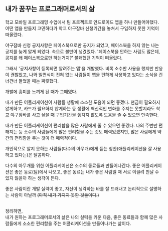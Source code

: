 ## 내가 꿈꾸는 프로그래머로서의 삶


학교 모바일 프로그래밍 수업에서 팀 프로젝트로 안드로이드 앱을 하나 만들어야했다.
어떤 앱을 만들지 고민하다가 학교 야구잠바 신청기간을 놓쳐서 구입하지 못한 기억이 떠올랐다.

야구잠바 신청 공지사항은 페이스북으로만 공지가 되었고, 페이스북을 하지 않는 나는 공지를 늦게 알게 되었다.
속으로 불만이 생겼었다.
'페이스북을 안하는 사람도 많은데, 공지를 왜 페이스북으로만 하는거지?'
불쾌했던 기억이 떠올랐다.

그래서 '공지사항이 등록되면 알려주는 앱'을 개발했다.
비록 소수만 사용을 했지만 반응이 괜찮았고, 나와 일면식이 전혀 없는 사람들이 앱을 편하게 사용하고 있다는 소식을 건너건너 들었을 때는 짜릿했다.

개발에 흥미를 느끼게 된 때가 그때였다.


내가 만든 어플리케이션이 사람들 생활에 소소한 도움이 되면 좋겠다.
현금이 필요하지 않게하고, 카드가 필요하지 않게하는 등 
생활에 혁신적인 변화를 주지는 못할지라도 학교 야구잠바를 사고 싶을 때 구입기간을 놓치지 않도록 도움을 줄 수 있으면 만족한다.

내가 만든 어플리케이션이 편리함을 많은 사람에게 줄 수 있으면 좋겠다.
나의 주변만 편해지는 등 소수의 사람들에게 많은 편리함을 주는 것도 매력있겠지만, 
많은 사람에게 약간의 편리함을 주는 것이 더 매력적이다.

개인적으로 알지 못하는 사람들(다수의 아무개)에게 듣는 칭찬(애플리케이션을 잘 사용하고 있다는)은 달콤하다.

다수의 아무개를 위한 어플리케이션은 소수의 동료들과 만들어나간다.
좋은 어플리케이션은 좋은 동료(팀)에서 나오고,
좋은 동료는 내가 좋은 사람일 때 서로 이끌려 만날 수 있지 않을까 하는 생각이 든다.

좋은 사람이란 개발 실력이 좋고, 자신이 생각하는 바를 잘 드러내고 논리적으로 설명하는 사람이 아닐까
~~(아직 내가 가지지 못한 것들이다.)~~

<br>
정리하면,<br> 
내가 원하는 프로그래머로서의 삶은 나의 실력을 키운 다음,
좋은 동료들과 함께 많은 사람들에게 소소한 편리함을 주는 어플리케이션을 만들어나가는 삶이다.